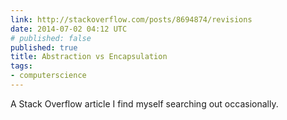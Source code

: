 ```yaml
---
link: http://stackoverflow.com/posts/8694874/revisions
date: 2014-07-02 04:12 UTC
# published: false
published: true
title: Abstraction vs Encapsulation
tags:
- computerscience
---
```


A Stack Overflow article I find myself searching out occasionally.
